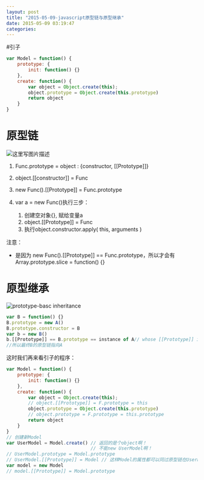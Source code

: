 ```yaml
---
layout: post
title: "2015-05-09-javascript原型链与原型继承"
date: 2015-05-09 03:19:47
categories: 
---
```

#引子
```javascript
var Model = function() {
	prototype: {
		init: function() {}
	},
	create: function() {
		var object = Object.create(this);
		object.prototype = Object.create(this.prototype)
		return object
	}
}
```
# 原型链
![这里写图片描述](http://img.blog.csdn.net/20150509142551955)
1. Func.prototype = object : {constructor, [[Prototype]]}
2. object.[[constructor]] = Func
3. new Func().[[Prototype]] = Func.prototype
4. var a = new Func()执行三步：

    1. 创建空对象{}, 赋给变量a 
    2. object.[[Prototype]] = Func
    3. 执行object.constructor.apply( this, arguments )

注意：
- 是因为 new Func().[[Prototype]] == Func.prototype，所以才会有Array.prototype.slice = function() {}

# 原型继承
![prototype-basc inheritance](http://jbcdn2.b0.upaiyun.com/2012/05/JavaScript-prototypes-and-inheritance4.jpg)
```javascript
var B = function() {}
B.prototype = new A()
B.prototype.constructor = B
var b = new B()
b.[[Prototype]] == B.prototype == instance of A// whose [[Prototype]] is A
//所以最终B的原型链指向A
```

这时我们再来看引子的程序：
```javascript
var Model = function() {
	prototype: {
		init: function() {}
	},
	create: function() {
		var object = Object.create(this);
		// object.[[Prototype]] = F.prototype = this
		object.prototype = Object.create(this.prototype)
		// object.prototype = F.prototype = this.prototype
		return object
	}
}
// 创建新Model
var UserModel = Model.create() // 返回的是个object啊！
                               // 不能new UserModel啊！
// UserModel.prototype = Model.prototype
// UserModel.[[Prototype]] = Model // 这样Model的属性都可以同过原型链在UserModel中使用
var model = new Model
// model.[[Prototype]] = Model.prototype
```